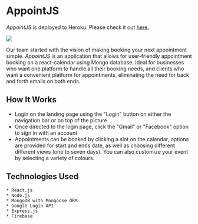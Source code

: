 # AppointJS
*AppointJS* is deployed to Heroku. Please check it out [here.](https://appt-booking-app.herokuapp.com/)

<img src="https://github.com/sherriejudy/project3/blob/master/client/src/components/pages/main/Booking.png"></img>

Our team started with the vision of making booking your next appointment simple. *AppointJS* is an application that allows for user-friendly appointment booking on a react-calendar using Mongo database. Ideal for businesses who want one platform to handle all their booking needs, and clients who want a convenient platform for appointments, eliminating the need for back and forth emails on both ends. 

## How It Works
- Login on the landing page using the "Login" button on either the navigation bar or on top of the picture
- Once directed to the login page, click the "Gmail" or "Facebook" option to sign in with an account 
- Appointments can be booked by clicking a slot on the calendar, options are provided for start and ends date, as well as choosing different different views (one to seven days). You can also customize your event by selecting a variety of colours. 

## Technologies Used
```
* React.js
* Node.js
* MongoDB with Mongoose ORM
* Google Login API
* Express.js
* Firebase
```
  
